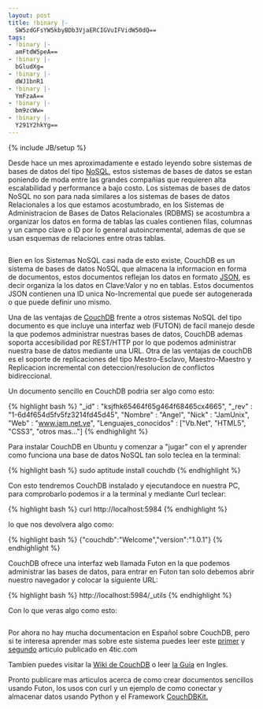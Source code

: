 ```yaml
---
layout: post
title: !binary |-
  SW5zdGFsYW5kbyBDb3VjaERCIGVuIFVidW50dQ==
tags:
- !binary |-
  amFtdW5peA==
- !binary |-
  bGludXg=
- !binary |-
  dWJ1bnR1
- !binary |-
  YmFzaA==
- !binary |-
  bm9zcWw=
- !binary |-
  Y291Y2hkYg==
---
```

{% include JB/setup %}

Desde hace un mes aproximadamente e estado leyendo sobre sistemas de bases de datos del tipo <a href="http://es.wikipedia.org/wiki/NoSQL">NoSQL</a>, estos sistemas de bases de datos se estan poniendo de moda entre las grandes compañias que requieren alta escalabilidad y performance a bajo costo. Los sistemas de bases de datos NoSQL no son para nada similares a los sistemas de bases de datos Relacionales a los que estamos acostumbrado, en los Sistemas de Administracion de Bases de Datos Relacionales (RDBMS) se acostumbra a organizar los datos en forma de tablas las cuales contienen filas, columnas y un campo clave o ID por lo general autoincremental, ademas de que se usan esquemas de relaciones entre otras tablas.

<a href="http://imgur.com/EUNoH"><img src="http://i.imgur.com/EUNoH.jpg" title="Hosted by imgur.com" alt="" /></a>

Bien en los Sistemas NoSQL casi nada de esto existe, CouchDB es un sistema de bases de datos NoSQL que almacena la informacion en forma de documentos, estos documentos reflejan los datos en formato <a href="http://www.json.org/json-es.html">JSON</a>, es decir organiza la los datos en Clave:Valor y no en tablas. Estos documentos JSON contienen una ID unica No-Incremental que puede ser autogenerada o que puede definir uno mismo.

Una de las ventajas de <a href="http://couchdb.apache.org/">CouchDB</a> frente a otros sistemas NoSQL del tipo documento es que incluye una interfaz web (FUTON) de facil manejo desde la que podemos administrar nuestras bases de datos, CouchDB ademas soporta accesibilidad por REST/HTTP por lo que podemos administrar nuestra base de datos mediante una URL. Otra de las ventajas de couchDB es el soporte de replicaciones del tipo Mestro-Esclavo, Maestro-Maestro y Replicacion incremental con deteccion/resolucion de conflictos bidireccional.

Un documento sencillo en CouchDB podria ser algo como esto:

{% highlight bash %}
"_id" : "ksjfhk65464f65g464f68465cx4665",
"_rev" : "1-6d4f654d5fv5fz3214fd45d45",
"Nombre" : "Angel",
"Nick" : "JamUnix",
"Web" : "www.jam.net.ve",
"Lenguajes_conocidos" : ["Vb.Net", "HTML5", "CSS3", "otros mas..."]
{% endhighlight %}

Para instalar CouchDB en Ubuntu y comenzar a "jugar" con el y aprender como funciona una base de datos NoSQL tan solo teclea en la terminal:

{% highlight bash %}
sudo aptitude install couchdb
{% endhighlight %}

Con esto tendremos CouchDB instalado y ejecutandoce en nuestra PC, para comprobarlo podemos ir a la terminal y mediante Curl teclear:

{% highlight bash %}
curl http://localhost:5984
{% endhighlight %}

lo que nos devolvera algo como:

{% highlight bash %}
{"couchdb":"Welcome","version":"1.0.1"}
{% endhighlight %}

CouchDB ofrece una interfaz web llamada Futon en la que podemos administrar las bases de datos, para entrar en Futon tan solo debemos abrir nuestro navegador y colocar la siguiente URL:

{% highlight bash %}
http://localhost:5984/_utils
{% endhighlight %}

Con lo que veras algo como esto:

<a href="http://imgur.com/vbyGB"><img src="http://i.imgur.com/vbyGBs.jpg" title="Hosted by imgur.com" alt="" /></a>

Por ahora no hay mucha documentacion en Español sobre CouchDB, pero si te interesa aprender mas sobre este sistema puedes leer este <a href="http://4tic.com/blog/40-blgo/63-couchdb-una-bd-diferente">primer</a> y <a href="http://4tic.com/en/blog/40-blgo/64-couchdb-una-base-de-datos-diferente-2">segundo</a> articulo publicado en 4tic.com

Tambien puedes visitar la <a href="http://wiki.apache.org/couchdb/">Wiki de CouchDB</a> o leer <a href="http://guide.couchdb.org/">la Guia</a> en Ingles.

Pronto publicare mas articulos acerca de como crear documentos sencillos usando Futon, los usos con curl y un ejemplo de como conectar y almacenar datos usando Python y el Framework <a href="http://couchdbkit.org/">CouchDBKit.</a>

